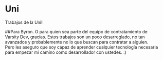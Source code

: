 # Uni
Trabajos de la Uni!

##Para Byron.
O para quien sea parte del equipo de contratamiento de Varsity Dev, gracias. Estos trabajos son un poco desarreglado, no tan avanzados y probablemente no lo que buscan para contratar a alguien. Pero les aseguro que soy capaz de aprender cualquier tecnología necesaria para empezar mi camino como desarrollador con ustedes. :)

